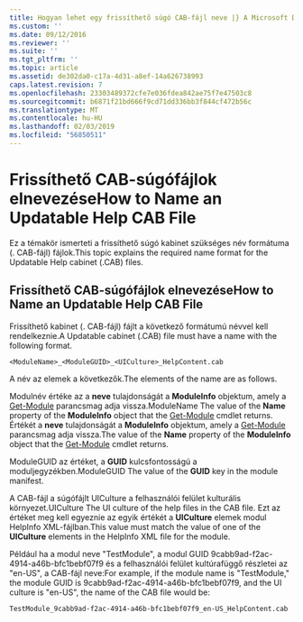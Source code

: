 ```yaml
---
title: Hogyan lehet egy frissíthető súgó CAB-fájl neve |} A Microsoft Docs
ms.custom: ''
ms.date: 09/12/2016
ms.reviewer: ''
ms.suite: ''
ms.tgt_pltfrm: ''
ms.topic: article
ms.assetid: de302da0-c17a-4d31-a8ef-14a626738993
caps.latest.revision: 7
ms.openlocfilehash: 23303489372cfe7e036fdea842ae75f7e47503c8
ms.sourcegitcommit: b6871f21bd666f9cd71dd336bb3f844cf472b56c
ms.translationtype: MT
ms.contentlocale: hu-HU
ms.lasthandoff: 02/03/2019
ms.locfileid: "56850511"
---
```

# <a name="how-to-name-an-updatable-help-cab-file"></a><span data-ttu-id="81d94-102">Frissíthető CAB-súgófájlok elnevezése</span><span class="sxs-lookup"><span data-stu-id="81d94-102">How to Name an Updatable Help CAB File</span></span>

<span data-ttu-id="81d94-103">Ez a témakör ismerteti a frissíthető súgó kabinet szükséges név formátuma (. CAB-fájl) fájlok.</span><span class="sxs-lookup"><span data-stu-id="81d94-103">This topic explains the required name format for the Updatable Help cabinet (.CAB) files.</span></span>

## <a name="how-to-name-an-updatable-help-cab-file"></a><span data-ttu-id="81d94-104">Frissíthető CAB-súgófájlok elnevezése</span><span class="sxs-lookup"><span data-stu-id="81d94-104">How to Name an Updatable Help CAB File</span></span>

<span data-ttu-id="81d94-105">Frissíthető kabinet (. CAB-fájl) fájlt a következő formátumú névvel kell rendelkeznie.</span><span class="sxs-lookup"><span data-stu-id="81d94-105">A Updatable cabinet (.CAB) file must have a name with the following format.</span></span>

`<ModuleName>_<ModuleGUID>_<UICulture>_HelpContent.cab`

<span data-ttu-id="81d94-106">A név az elemek a következők.</span><span class="sxs-lookup"><span data-stu-id="81d94-106">The elements of the name are as follows.</span></span>

<span data-ttu-id="81d94-107">Modulnév értéke az a **neve** tulajdonságát a **ModuleInfo** objektum, amely a [Get-Module](/powershell/module/Microsoft.PowerShell.Core/Get-Module) parancsmag adja vissza.</span><span class="sxs-lookup"><span data-stu-id="81d94-107">ModuleName The value of the **Name** property of the **ModuleInfo** object that the [Get-Module](/powershell/module/Microsoft.PowerShell.Core/Get-Module) cmdlet returns.</span></span>
<span data-ttu-id="81d94-108">Értékét a **neve** tulajdonságát a **ModuleInfo** objektum, amely a [Get-Module](/powershell/module/Microsoft.PowerShell.Core/Get-Module) parancsmag adja vissza.</span><span class="sxs-lookup"><span data-stu-id="81d94-108">The value of the **Name** property of the **ModuleInfo** object that the [Get-Module](/powershell/module/Microsoft.PowerShell.Core/Get-Module) cmdlet returns.</span></span>

<span data-ttu-id="81d94-109">ModuleGUID az értéket, a **GUID** kulcsfontosságú a moduljegyzékben.</span><span class="sxs-lookup"><span data-stu-id="81d94-109">ModuleGUID The value of the **GUID** key in the module manifest.</span></span>

<span data-ttu-id="81d94-110">A CAB-fájl a súgófájlt UICulture a felhasználói felület kulturális környezet.</span><span class="sxs-lookup"><span data-stu-id="81d94-110">UICulture The UI culture of the help files in the CAB file.</span></span> <span data-ttu-id="81d94-111">Ezt az értéket meg kell egyeznie az egyik értékét a **UICulture** elemek modul HelpInfo XML-fájlban.</span><span class="sxs-lookup"><span data-stu-id="81d94-111">This value must match the value of one of the **UICulture** elements in the HelpInfo XML file for the module.</span></span>

<span data-ttu-id="81d94-112">Például ha a modul neve "TestModule", a modul GUID 9cabb9ad-f2ac-4914-a46b-bfc1bebf07f9 és a felhasználói felület kultúrafüggő részletei az "en-US", a CAB-fájl neve:</span><span class="sxs-lookup"><span data-stu-id="81d94-112">For example, if the module name is "TestModule," the module GUID is 9cabb9ad-f2ac-4914-a46b-bfc1bebf07f9, and the UI culture is "en-US", the name of the CAB file would be:</span></span>

`TestModule_9cabb9ad-f2ac-4914-a46b-bfc1bebf07f9_en-US_HelpContent.cab`